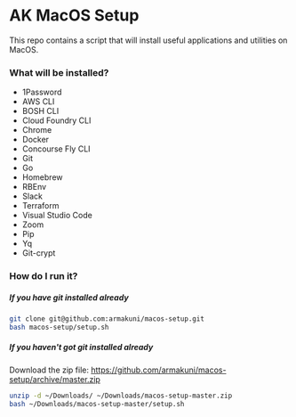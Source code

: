 # AK MacOS Setup

This repo contains a script that will install useful applications and utilities on MacOS.

### What will be installed?
- 1Password
- AWS CLI
- BOSH CLI
- Cloud Foundry CLI
- Chrome
- Docker
- Concourse Fly CLI
- Git
- Go
- Homebrew
- RBEnv
- Slack
- Terraform
- Visual Studio Code
- Zoom
- Pip
- Yq
- Git-crypt

### How do I run it?

##### If you have git installed already

``` sh
git clone git@github.com:armakuni/macos-setup.git
bash macos-setup/setup.sh
```

##### If you haven't got git installed already

Download the zip file: https://github.com/armakuni/macos-setup/archive/master.zip

``` sh
unzip -d ~/Downloads/ ~/Downloads/macos-setup-master.zip
bash ~/Downloads/macos-setup-master/setup.sh
```

